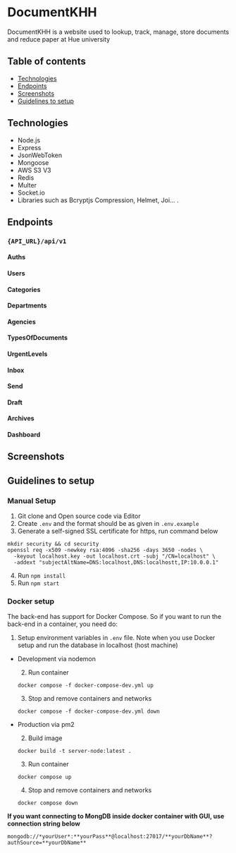 # DocumentKHH

DocumentKHH is a website used to lookup, track, manage, store documents and reduce paper at Hue university

## Table of contents

- [Technologies](#technologies)
- [Endpoints](#endpoints)
- [Screenshots](#screenshots)
- [Guidelines to setup](#guidelines-to-setup)

## Technologies

- Node.js
- Express
- JsonWebToken
- Mongoose
- AWS S3 V3
- Redis
- Multer
- Socket.io
- Libraries such as Bcryptjs Compression, Helmet, Joi...
  .

## Endpoints

### `{API_URL}/api/v1`

#### Auths

#### Users

#### Categories

#### Departments

#### Agencies

#### TypesOfDocuments

#### UrgentLevels

#### Inbox

#### Send

#### Draft

#### Archives

#### Dashboard

## Screenshots

## Guidelines to setup

### Manual Setup

1. Git clone and Open source code via Editor
2. Create `.env` and the format should be as given in `.env.example`
3. Generate a self-signed SSL certificate for https, run command below

```
mkdir security && cd security
openssl req -x509 -newkey rsa:4096 -sha256 -days 3650 -nodes \
  -keyout localhost.key -out localhost.crt -subj "/CN=localhost" \
  -addext "subjectAltName=DNS:localhost,DNS:localhostt,IP:10.0.0.1"
```

4. Run `npm install`
5. Run `npm start`

### Docker setup

The back-end has support for Docker Compose. So if you want to run the back-end in a container, you need do:

1. Setup environment variables in `.env` file. Note when you use Docker setup and run the database in localhost (host machine)

- Development via nodemon

  2. Run container

  ```
  docker compose -f docker-compose-dev.yml up
  ```

  3. Stop and remove containers and networks

  ```
  docker compose -f docker-compose-dev.yml down
  ```

- Production via pm2

  2. Build image

  ```
  docker build -t server-node:latest .
  ```

  3. Run container

  ```
  docker compose up
  ```

  4. Stop and remove containers and networks

  ```
  docker compose down
  ```

**If you want connecting to MongDB inside docker container with GUI, use connection string below**

```
mongodb://*yourUser*:**yourPass**@localhost:27017/**yourDbName**?authSource=**yourDbName**
```
